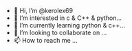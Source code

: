 - 👋 Hi, I’m @kerolex69
- 👀 I’m interested in c & C++ & python...
- 🌱 I’m currently learning python & c++...
- 💞️ I’m looking to collaborate on ...
- 📫 How to reach me ...

<!---
kerolex69/kerolex69 is a ✨ special ✨ repository because its `README.md` (this file) appears on your GitHub profile.
You can click the Preview link to take a look at your changes.
--->
